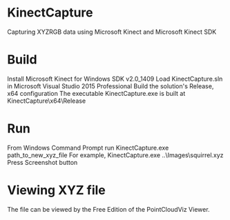 # KinectCapture
Capturing XYZRGB data using Microsoft Kinect and Microsoft Kinect SDK

Build
======
Install Microsoft Kinect for Windows SDK v2.0_1409
Load KinectCapture.sln in Microsoft Visual Studio 2015 Professional
Build the solution's Release, x64 configuration
The executable KinectCapture.exe is built at KinectCapture\x64\Release

Run
===
From Windows Command Prompt run   KinectCapture.exe path_to_new_xyz_file
For example, KinectCapture.exe ..\Images\squirrel.xyz
Press Screenshot button

Viewing XYZ file
================
The file can be viewed by the Free Edition of the PointCloudViz Viewer.


